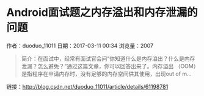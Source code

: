 # Android面试题之内存溢出和内存泄漏的问题
作者：duoduo_11011
日期：2017-03-11 00:34
浏览量：2007
> 简介：在面试中，经常有面试官会问“你知道什么是内存溢出？什么是内存泄漏？怎么避免？”通过这篇文章，你可以回答出来了。内存溢出 （OOM）是指程序在申请内存时，没有足够的内存空间供其使用，出现out of m...

 链接：http://blog.csdn.net/duoduo_11011/article/details/61198781
